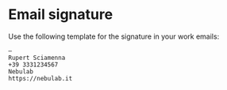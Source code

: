 # Email signature

Use the following template for the signature in your work emails:

```
—
Rupert Sciamenna
+39 3331234567
Nebulab
https://nebulab.it
```
